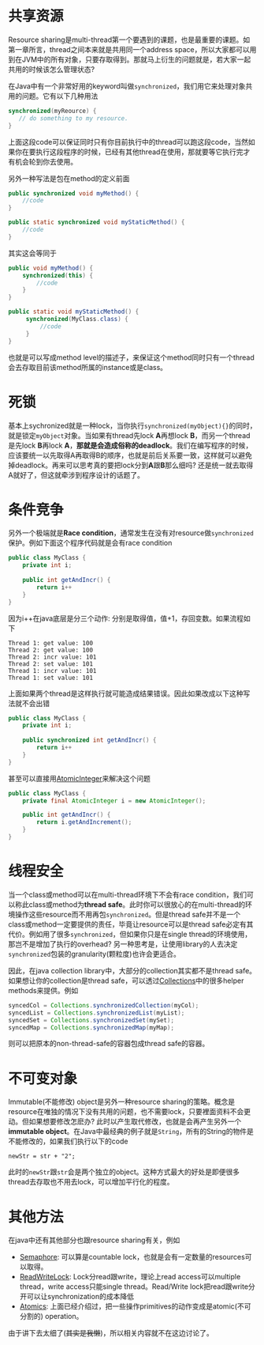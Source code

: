 # 共享资源

Resource sharing是multi-thread第一个要遇到的课题，也是最重要的课题。如第一章所言，thread之间本来就是共用同一个address space，所以大家都可以用到在JVM中的所有对象，只要存取得到。那就马上衍生的问题就是，若大家一起共用的时候该怎么管理状态?

在Java中有一个非常好用的keyword叫做`synchronized`，我们用它来处理对象共用的问题。它有以下几种用法

```java
synchronized(myReource) {
   // do something to my resource.
}
```

上面这段code可以保证同时只有你目前执行中的thread可以跑这段code，当然如果你在要执行这段程序的时候，已经有其他thread在使用，那就要等它执行完才有机会轮到你去使用。

另外一种写法是包在method的定义前面

```java
public synchronized void myMethod() {
    //code
}

public static synchronized void myStaticMethod() {
    //code
}
```

其实这会等同于

```java
public void myMethod() {
    synchronized(this) {
        //code
    }
}

public static void myStaticMethod() {
     synchronized(MyClass.class) {
         //code
     }
}
```

也就是可以写成method level的描述子，来保证这个method同时只有一个thread会去存取目前该method所属的instance或是class。

# 死锁

基本上sychronized就是一种lock，当你执行`synchronized(myObject){}`的同时，就是锁定`myObject`对象。当如果有thread先lock **A**再想lock **B**，而另一个thread是先lock **B**再lock **A**，**那就是会造成俗称的deadlock**。我们在编写程序的时候，应该要统一以先取得A再取得B的顺序，也就是前后关系要一致，这样就可以避免掉deadlock。再来可以思考真的要把lock分到**A**跟**B**那么细吗? 还是统一就去取得A就好了，但这就牵涉到程序设计的话题了。

# 条件竞争

另外一个极端就是**Race condition**，通常发生在没有对resource做`synchronized`保护。例如下面这个程序代码就是会有race condition

```java
public class MyClass {
    private int i;
    
    public int getAndIncr() {
        return i++
    }
}
```

因为i++在java底层是分三个动作: 分别是取得值，值+1，存回变数。如果流程如下

```
Thread 1: get value: 100
Thread 2: get value: 100
Thread 2: incr value: 101
Thread 2: set value: 101
Thread 1: incr value: 101
Thread 1: set value: 101
```

上面如果两个thread是这样执行就可能造成结果错误。因此如果改成以下这种写法就不会出错
```java
public class MyClass {
    private int i;
    
    public synchronized int getAndIncr() {
        return i++
    }
}
```

甚至可以直接用[AtomicInteger](https://docs.oracle.com/javase/8/docs/api/java/util/concurrent/atomic/AtomicInteger.html)来解决这个问题 
```java
public class MyClass {
    private final AtomicInteger i = new AtomicInteger();

    public int getAndIncr() {
        return i.getAndIncrement();
    }
}
```

# 线程安全

当一个class或method可以在multi-thread环境下不会有race condition，我们可以称此class或method为**thread safe**。此时你可以很放心的在multi-thread的环境操作这些resource而不用再包`synchronized`。但是thread safe并不是一个class或method一定要提供的责任，毕竟让resource可以是thread safe必定有其代价。例如用了很多`synchronized`，但如果你只是在single thread的环境使用，那岂不是增加了执行的overhead? 另一种思考是，让使用library的人去决定`synchronized`包装的granularity(颗粒度)也许会更适合。

因此，在java collection library中，大部分的collection其实都不是thread safe。如果想让你的collection是thread safe，可以透过[Collections](https://docs.oracle.com/javase/8/docs/api/java/util/Collections.html)中的很多helper methods来提供。例如

```java
syncedCol = Collections.synchronizedCollection(myCol);
syncedList = Collections.synchronizedList(myList);
syncedSet = Collections.synchronizedSet(mySet);
syncedMap = Collections.synchronizedMap(myMap);
```

则可以把原本的non-thread-safe的容器包成thread safe的容器。

# 不可变对象

Immutable(不能修改) object是另外一种resource sharing的策略。概念是resource在唯独的情况下没有共用的问题，也不需要lock，只要裡面资料不会更动。但如果想要修改怎麽办? 此时以产生取代修改，也就是会再产生另外一个**immutable object**。在Java中最经典的例子就是`String`，所有的String的物件是不能修改的，如果我们执行以下的code

```
newStr = str + "2";
```

此时的`newStr`跟`str`会是两个独立的object。这种方式最大的好处是即便很多thread去存取也不用去lock，可以增加平行化的程度。


# 其他方法

在java中还有其他部分也跟resource sharing有关，例如

- [Semaphore](https://docs.oracle.com/javase/8/docs/api/index.html?java/util/concurrent/Semaphore.html): 可以算是countable lock，也就是会有一定数量的resources可以取得。
- [ReadWriteLock](https://docs.oracle.com/javase/8/docs/api/index.html?java/util/concurrent/locks/ReentrantReadWriteLock.html): Lock分read跟write，理论上read access可以multiple thread，write access只能single thread。Read/Write lock把read跟write分开可以让synchronization的成本降低
- [Atomics](https://docs.oracle.com/javase/8/docs/api/index.html?java/util/concurrent/atomic/package-summary.html): 上面已经介绍过，把一些操作primitives的动作变成是atomic(不可分割的) operation。

由于讲下去太细了(~~其实是我懒~~)，所以相关内容就不在这边讨论了。